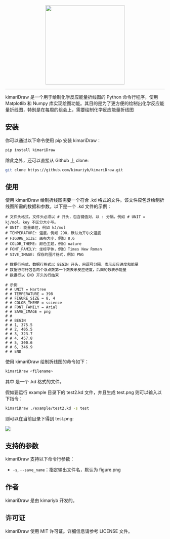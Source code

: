 <div align="center">
    <img src="figure/logo.png" width="250px"  alt=""/>
</div>

---

kimariDraw 是一个用于绘制化学反应能量折线图的 Python 命令行程序，使用 Matplotlib 和 Numpy 库实现绘图功能。其目的是为了更方便的绘制出化学反应能量折线图，特别是在每周的组会上，需要绘制化学反应能量折线图

## 安装

你可以通过以下命令使用 pip 安装 kimariDraw：

```bash
pip install kimariDraw
```

除此之外，还可以直接从 Github 上 clone:

```bash
git clone https://github.com/kimariyb/kimariDraw.git
```

## 使用

使用 kimariDraw 绘制折线图需要一个符合 .kd 格式的文件。该文件应包含绘制折线图所需的数据和参数。以下是一个 .kd 文件的示例：

```basic
# 文件头格式，文件头必须以 # 开头，包含键值对，以 : 分隔，例如 # UNIT = kj/mol，key 不区分大小写。
# UNIT: 能量单位，例如 kJ/mol
# TEMPERATURE: 温度，例如 298，默认为开尔文温度
# FIGURE_SIZE: 画布大小，例如 8,6
# COLOR_THEME: 颜色主题，例如 nature
# FONT_FAMILY: 坐标字体，例如 Times New Roman
# SIVE_IMAGE: 保存的图片格式，例如 PNG

# 数据行格式，数据行格式以 BEGIN 开头，用逗号分隔，表示反应进度和能量
# 数据行每行包含两个浮点数第一个数表示反应进度，后面的数表示能量
# 数据行以 END 开头的行结束

# 示例
# # UNIT = Hartree
# # TEMPERATURE = 398
# # FIGURE_SIZE = 8, 4
# # COLOR_THEME = science
# # FONT_FAMILY = Arial
# # SAVE_IMAGE = png
# #
# # BEGIN
# # 1, 375.5
# # 2, 405.5
# # 3, 323.7
# # 4, 457.8
# # 5, 300.6
# # 6, 346.9
# # END
```

使用 kimariDraw 绘制折线图的命令如下：

```bash
kimariDraw <filename>
```

其中 <filename> 是一个 .kd 格式的文件。

假如要运行 example 目录下的 test2.kd 文件，并且生成 test.png 则可以输入以下指令：

```bash
kimariDraw ./example/test2.kd -s test
```

则可以在当前目录下得到 test.png:

<img src="figure/test.png">

## 支持的参数

kimariDraw 支持以下命令行参数：

- `-s`, `--save_name`：指定输出文件名，默认为 figure.png

## 作者

kimariDraw 是由 kimariyb 开发的。

## 许可证

kimariDraw 使用 MIT 许可证。详细信息请参考 LICENSE 文件。